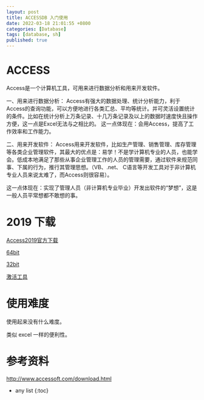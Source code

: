 ```yaml
---
layout: post
title: ACCESSDB 入门使用
date: 2022-03-18 21:01:55 +0800 
categories: [Database]
tags: [database, sh]
published: true
---
```


# ACCESS

Access是一个计算机工具，可用来进行数据分析和用来开发软件。

一、用来进行数据分析： Access有强大的数据处理、统计分析能力，利于Access的查询功能，可以方便地进行各类汇总、平均等统计。并可灵活设置统计的条件。比如在统计分析上万条记录、十几万条记录及以上的数据时速度快且操作方便，这一点是Excel无法与之相比的。 这一点体现在：会用Access，提高了工作效率和工作能力。

二、用来开发软件： Access用来开发软件，比如生产管理、销售管理、库存管理等各类企业管理软件，其最大的优点是：易学！不是学计算机专业的人员，也能学会。低成本地满足了那些从事企业管理工作的人员的管理需要，通过软件来规范同事、下属的行为，推行其管理思想。（VB、.net、 C语言等开发工具对于非计算机专业人员来说太难了，而Access则很容易）。 

这一点体现在：实现了管理人员（非计算机专业毕业）开发出软件的“梦想”，这是一般人员平常想都不敢想的事。

# 2019 下载

[Access2019官方下载](http://www.accessoft.com/article-show.asp?id=17460)

[64bit](http://www.accessoft.com/softabc/setupproplus2019retail.x64.zh-cn%E5%AE%89%E8%A3%85%E5%8C%85.rar)

[32bit](http://www.accessoft.com/softabc/setupproplus2019retail.x86.zh-cn%E5%AE%89%E8%A3%85%E5%8C%85.rar)

[激活工具](http://www.accessoft.com/softabc/office2019_microkms%E6%BF%80%E6%B4%BB%E5%B7%A5%E5%85%B7.rar)

# 使用难度

使用起来没有什么难度。

类似 excel 一样的便利性。

# 参考资料

http://www.accessoft.com/download.html

* any list
{:toc}